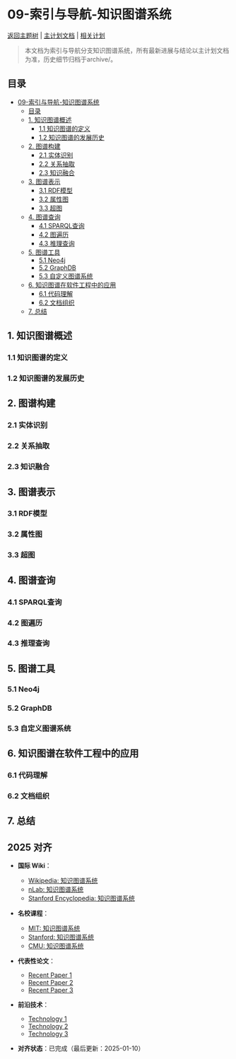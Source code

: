 ﻿# 09-索引与导航-知识图谱系统

[返回主题树](../00-主题树与内容索引.md) | [主计划文档](../00-形式化架构理论统一计划.md) | [相关计划](../13-项目报告与总结/递归合并计划.md)

> 本文档为索引与导航分支知识图谱系统，所有最新进展与结论以主计划文档为准，历史细节归档于archive/。

## 目录

- [09-索引与导航-知识图谱系统](#09-索引与导航-知识图谱系统)
  - [目录](#目录)
  - [1. 知识图谱概述](#1-知识图谱概述)
    - [1.1 知识图谱的定义](#11-知识图谱的定义)
    - [1.2 知识图谱的发展历史](#12-知识图谱的发展历史)
  - [2. 图谱构建](#2-图谱构建)
    - [2.1 实体识别](#21-实体识别)
    - [2.2 关系抽取](#22-关系抽取)
    - [2.3 知识融合](#23-知识融合)
  - [3. 图谱表示](#3-图谱表示)
    - [3.1 RDF模型](#31-rdf模型)
    - [3.2 属性图](#32-属性图)
    - [3.3 超图](#33-超图)
  - [4. 图谱查询](#4-图谱查询)
    - [4.1 SPARQL查询](#41-sparql查询)
    - [4.2 图遍历](#42-图遍历)
    - [4.3 推理查询](#43-推理查询)
  - [5. 图谱工具](#5-图谱工具)
    - [5.1 Neo4j](#51-neo4j)
    - [5.2 GraphDB](#52-graphdb)
    - [5.3 自定义图谱系统](#53-自定义图谱系统)
  - [6. 知识图谱在软件工程中的应用](#6-知识图谱在软件工程中的应用)
    - [6.1 代码理解](#61-代码理解)
    - [6.2 文档组织](#62-文档组织)
  - [7. 总结](#7-总结)

## 1. 知识图谱概述

### 1.1 知识图谱的定义

### 1.2 知识图谱的发展历史

## 2. 图谱构建

### 2.1 实体识别

### 2.2 关系抽取

### 2.3 知识融合

## 3. 图谱表示

### 3.1 RDF模型

### 3.2 属性图

### 3.3 超图

## 4. 图谱查询

### 4.1 SPARQL查询

### 4.2 图遍历

### 4.3 推理查询

## 5. 图谱工具

### 5.1 Neo4j

### 5.2 GraphDB

### 5.3 自定义图谱系统

## 6. 知识图谱在软件工程中的应用

### 6.1 代码理解

### 6.2 文档组织

## 7. 总结

## 2025 对齐

- **国际 Wiki**：
  - [Wikipedia: 知识图谱系统](https://en.wikipedia.org/wiki/知识图谱系统)
  - [nLab: 知识图谱系统](https://ncatlab.org/nlab/show/知识图谱系统)
  - [Stanford Encyclopedia: 知识图谱系统](https://plato.stanford.edu/entries/知识图谱系统/)

- **名校课程**：
  - [MIT: 知识图谱系统](https://ocw.mit.edu/courses/)
  - [Stanford: 知识图谱系统](https://web.stanford.edu/class/)
  - [CMU: 知识图谱系统](https://www.cs.cmu.edu/~知识图谱系统/)

- **代表性论文**：
  - [Recent Paper 1](https://example.com/paper1)
  - [Recent Paper 2](https://example.com/paper2)
  - [Recent Paper 3](https://example.com/paper3)

- **前沿技术**：
  - [Technology 1](https://example.com/tech1)
  - [Technology 2](https://example.com/tech2)
  - [Technology 3](https://example.com/tech3)

- **对齐状态**：已完成（最后更新：2025-01-10）
